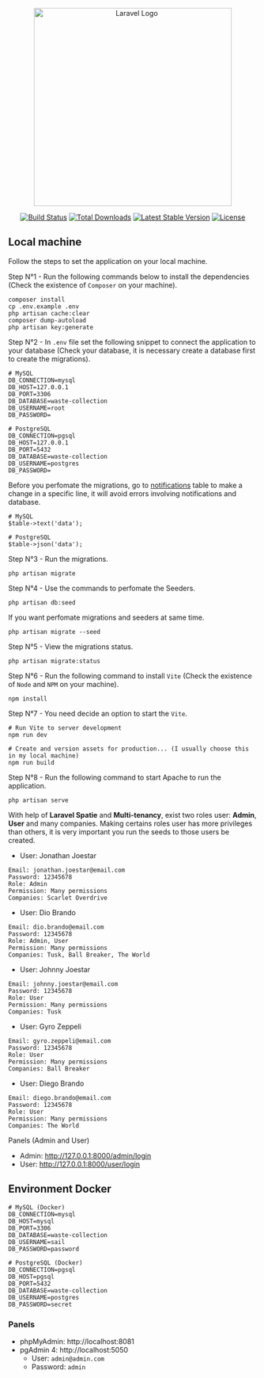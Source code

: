 <p align="center"><a href="https://laravel.com" target="_blank"><img src="https://raw.githubusercontent.com/laravel/art/master/logo-lockup/5%20SVG/2%20CMYK/1%20Full%20Color/laravel-logolockup-cmyk-red.svg" width="400" alt="Laravel Logo"></a></p>

<p align="center">
<a href="https://github.com/laravel/framework/actions"><img src="https://github.com/laravel/framework/workflows/tests/badge.svg" alt="Build Status"></a>
<a href="https://packagist.org/packages/laravel/framework"><img src="https://img.shields.io/packagist/dt/laravel/framework" alt="Total Downloads"></a>
<a href="https://packagist.org/packages/laravel/framework"><img src="https://img.shields.io/packagist/v/laravel/framework" alt="Latest Stable Version"></a>
<a href="https://packagist.org/packages/laravel/framework"><img src="https://img.shields.io/packagist/l/laravel/framework" alt="License"></a>
</p>

## Local machine

Follow the steps to set the application on your local machine.

Step N°1 - Run the following commands below to install the dependencies (Check the existence of `Composer` on your machine).

```
composer install 
cp .env.example .env 
php artisan cache:clear 
composer dump-autoload 
php artisan key:generate
```

Step N°2 - In `.env` file set the following snippet to connect the application to your database (Check your database, it is necessary create a database first to create the migrations).
```
# MySQL
DB_CONNECTION=mysql
DB_HOST=127.0.0.1
DB_PORT=3306
DB_DATABASE=waste-collection
DB_USERNAME=root
DB_PASSWORD=

# PostgreSQL
DB_CONNECTION=pgsql
DB_HOST=127.0.0.1
DB_PORT=5432
DB_DATABASE=waste-collection
DB_USERNAME=postgres
DB_PASSWORD=
```

Before you perfomate the migrations, go to [notifications](https://github.com/CryptedSnow/waste-collection/blob/main/database/migrations/2024_11_30_113525_create_notifications_table.php) table to make a change in a specific line, it will avoid errors involving notifications and database.
```
# MySQL
$table->text('data');

# PostgreSQL
$table->json('data');
```

Step N°3 - Run the migrations.

```
php artisan migrate
```

Step N°4 - Use the commands to perfomate the Seeders.

```
php artisan db:seed
```

If you want perfomate migrations and seeders at same time.
```
php artisan migrate --seed
```

Step N°5 - View the migrations status.
```
php artisan migrate:status
```

Step N°6 - Run the following command to install `Vite` (Check the existence of `Node` and `NPM` on your machine).
```
npm install
```

Step N°7 - You need decide an option to start the `Vite`.
```
# Run Vite to server development
npm run dev
 
# Create and version assets for production... (I usually choose this in my local machine)
npm run build
```

Step N°8 - Run the following command to start Apache to run the application.
```
php artisan serve
```

With help of **Laravel Spatie** and **Multi-tenancy**, exist two roles user: **Admin**, **User** and many companies. Making certains roles user has more privileges than others, it is very important you run the seeds to those users be created.

* User: Jonathan Joestar
```
Email: jonathan.joestar@email.com
Password: 12345678
Role: Admin
Permission: Many permissions
Companies: Scarlet Overdrive
```

* User: Dio Brando
```
Email: dio.brando@email.com
Password: 12345678
Role: Admin, User
Permission: Many permissions
Companies: Tusk, Ball Breaker, The World
```

* User: Johnny Joestar
```
Email: johnny.joestar@email.com
Password: 12345678
Role: User
Permission: Many permissions
Companies: Tusk
```

* User: Gyro Zeppeli
```
Email: gyro.zeppeli@email.com
Password: 12345678
Role: User
Permission: Many permissions
Companies: Ball Breaker
```

* User: Diego Brando
```
Email: diego.brando@email.com
Password: 12345678
Role: User
Permission: Many permissions
Companies: The World
```

Panels (Admin and User)
- Admin: http://127.0.0.1:8000/admin/login
- User: http://127.0.0.1:8000/user/login

## Environment Docker

```
# MySQL (Docker)
DB_CONNECTION=mysql
DB_HOST=mysql
DB_PORT=3306
DB_DATABASE=waste-collection
DB_USERNAME=sail
DB_PASSWORD=password

# PostgreSQL (Docker)
DB_CONNECTION=pgsql
DB_HOST=pgsql
DB_PORT=5432
DB_DATABASE=waste-collection
DB_USERNAME=postgres
DB_PASSWORD=secret
```

### Panels
- phpMyAdmin: http://localhost:8081
- pgAdmin 4: http://localhost:5050
    - User: `admin@admin.com`
    - Password: `admin`
